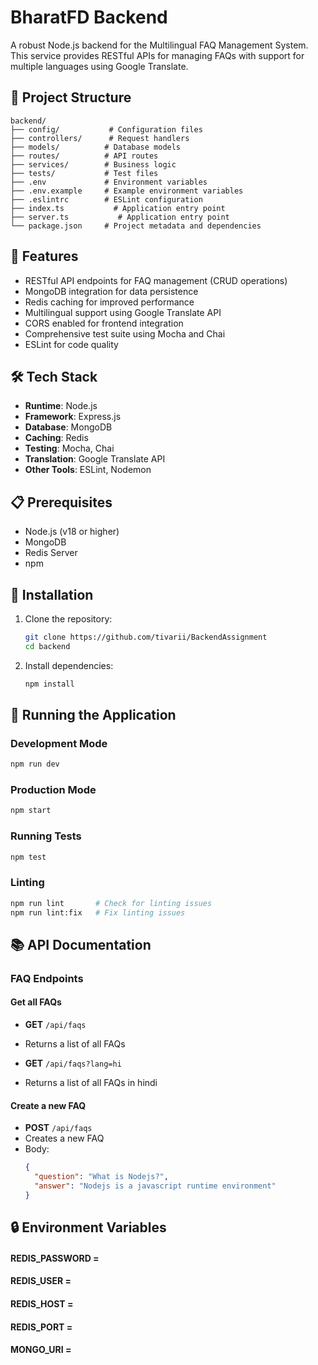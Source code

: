 # BharatFD Backend

A robust Node.js backend for the Multilingual FAQ Management System. This service provides RESTful APIs for managing FAQs with support for multiple languages using Google Translate.

## 📁 Project Structure

```
backend/
├── config/           # Configuration files
├── controllers/      # Request handlers
├── models/          # Database models
├── routes/          # API routes
├── services/        # Business logic
├── tests/           # Test files
├── .env             # Environment variables
├── .env.example     # Example environment variables
├── .eslintrc        # ESLint configuration
├── index.ts           # Application entry point
├── server.ts           # Application entry point
└── package.json     # Project metadata and dependencies
```



## 🚀 Features

- RESTful API endpoints for FAQ management (CRUD operations)
- MongoDB integration for data persistence
- Redis caching for improved performance
- Multilingual support using Google Translate API
- CORS enabled for frontend integration
- Comprehensive test suite using Mocha and Chai
- ESLint for code quality

## 🛠️ Tech Stack

- **Runtime**: Node.js
- **Framework**: Express.js
- **Database**: MongoDB
- **Caching**: Redis
- **Testing**: Mocha, Chai
- **Translation**: Google Translate API
- **Other Tools**: ESLint, Nodemon

## 📋 Prerequisites

- Node.js (v18 or higher)
- MongoDB
- Redis Server
- npm 

## 🔧 Installation

1. Clone the repository:
   ```bash
   git clone https://github.com/tivarii/BackendAssignment
   cd backend
   ```

2. Install dependencies:
   ```bash
   npm install
   ```


## 🚀 Running the Application

### Development Mode
```bash
npm run dev
```

### Production Mode
```bash
npm start
```

### Running Tests
```bash
npm test
```

### Linting
```bash
npm run lint       # Check for linting issues
npm run lint:fix   # Fix linting issues
```

## 📚 API Documentation

### FAQ Endpoints

#### Get all FAQs
- **GET** `/api/faqs`
- Returns a list of all FAQs

- **GET** `/api/faqs?lang=hi`
- Returns a list of all FAQs in hindi

#### Create a new FAQ
- **POST** `/api/faqs`
- Creates a new FAQ
- Body:
  ```json
  {
    "question": "What is Nodejs?",
    "answer": "Nodejs is a javascript runtime environment"
  }
  ```

## 🔒 Environment Variables

#### REDIS_PASSWORD = 
#### REDIS_USER = 
#### REDIS_HOST = 
#### REDIS_PORT = 
#### MONGO_URI = 
